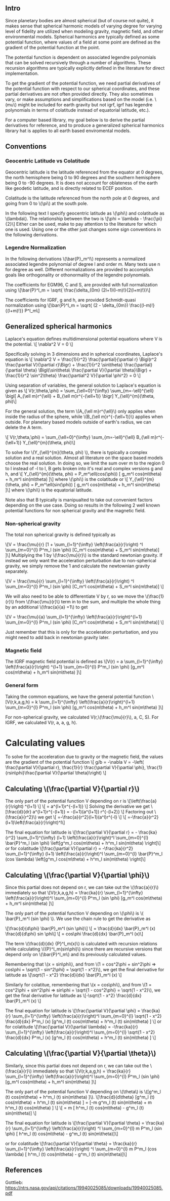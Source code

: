 ## Intro
Since planetary bodies are almost spherical (but of course not quite), it makes sense that spherical harmonic models of varying degree for varying level of fidelity are utilized when modeling gravity, magnetic field, and other environmental models. Spherical harmonics are typically defined as some potential function, where values of a field at some point are defined as the gradient of the potential function at the point. 

The potential function is dependent on associated legendre polynomials that can be solved recursively through a number of algorithms. These recursion algorithms are typically explicitly defined in the literature for direct implementation. 

To get the gradient of the potential function, we need partial derivatives of the potential function with respect to our spherical coordinates, and these partial derivatives are not often provided directly. They also sometimes vary, or make assumptions and simplifications based on the model (i.e. \\(mu\\) might be included for earth gravity but not igrf, igrf has legendre polynomials in terms of colatitude instead of equatorial latitude, etc.). 

For a computer based library, my goal below is to derive the partial derivatives for reference, and to produce a generalized spherical harmonics library hat is applies to all earth based enviromental models.

## Conventions
### Geocentric Latitude vs Colatitude
Geocentric latitude is the latitude referenced from the equator at 0 degrees, the north hemisphere being 0 to 90 degrees and the southern hemisphere being 0 to -90 degrees. It is does not account for oblateness of the earth like geodetic latitude, and is directly related to ECEF position.

Colatitude is the latitude referenced from the north pole at 0 degrees, and going from 0 to \\(\pi\\) at the south pole.

In the following text I specify geocentric latitude as \\(\phi\\) and colatitude as \\(lambda\\). The relationship between the two is
\\[\phi = \lambda - \frac{\pi}{2}\\] Either can be used, make to pay attention to the literature for which one is used. Using one or the other just changes some sign conventions in the following derivations.

### Legendre Normalization
In the following derivations \\(\bar{P}_m^l\\) represents a normalized associated legendre polynomial of degree l and order m. Many texts use n for degree as well. Different normalizations are provided to accomplish goals like orthogonality or othonormality of the legendre polynomials. 

The coefficients for EGM96, C and S, are provided with full normalization using 
\\[\bar{P}^l_m = \sqrt{ \frac{\delta_{0m} (2l+1)(l-m)!}{2(l+m)!}}\\]
 
The coefficients for IGRF, g and h, are provided Schmidt-quasi normalization using
\\[\bar{P}^l_m = \sqrt{ (2 - \delta_{0m}) \frac{(l-m)!}{(l+m)!}} P^l_m\\] 

## Generalized spherical harmonics
Laplace's equation defines multidimensional potential equations where V is the potential.
\\[
\nabla^2 V = 0
\\]

Specifically solving in 3 dimensions and in spherical coordinates, Laplace's equation is 
\\[
\nabla^2 V = 
\frac{1}{r^2} \frac{\partial}{\partial r} \Bigl(r^2 \frac{\partial V}{\partial r}\Bigr) +
\frac{1}{r^2 \sin\theta} \frac{\partial}{\partial \theta} \Bigl(\sin\theta\ \frac{\partial V}{\partial \theta}\Bigr) +
\frac{1}{r^2 \sin^2\theta} \frac{\partial^2 V}{\partial \phi^2} = 0
\\]

Using separation of variables, the general solution to Laplace's equation is given as
\\[ V(r,\theta,\phi) = \sum_{\ell=0}^{\infty} \sum_{m=-\ell}^{\ell} \bigl[ A_{\ell m}r^{\ell} + B_{\ell m}r^{-(\ell+1)} \bigr] Y_{\ell}^{m}(\theta, phi)\\]

For the general solution, the term \\(A_{\ell m}r^{\ell}\\) only applies when inside the radius of the sphere, while \\(B_{\ell m}r^{-(\ell+1)}\\) applies when outside. For planetary based models outside of earth's radius, we can delete the A term. 

\\[ V(r,\theta,\phi) = \sum_{\ell=0}^{\infty} \sum_{m=-\ell}^{\ell} B_{\ell m}r^{-(\ell+1)} Y_{\ell}^{m}(\theta, phi)\\]

To solve for \\(Y_{\ell}^{m}(\theta, phi) \\), there is typically a complex solution and a real solution. Almost all literature on the space based models choose the real solution. In doing so, we limit the sum over m to the region 0 to l instead of -l to l, B gets broken into it's real and complex versions g and h, and 
\\[ Y_{\ell}^{m}(\theta, phi) = P_m^\ell(cos(\phi)) [ g_m^l cos(m\theta) + h_m^l sin(m\theta) ]\\] where \\(\phi\\) is the colatitude or 
\\[ Y_{\ell}^{m}(\theta, phi) = P_m^\ell(sin(\phi)) [ g_m^l cos(m\theta) + h_m^l sin(m\theta) ]\\] where \\(\phi\\) is the equatorial latitude.

Note also that B typically is manipualted to take out convenient factors depending on the use case. Doing so results in the following 2 well known potential functions for non spherical gravity and the magnetic field. 

### Non-spherical gravity
The total non spherical gravity is defined typically as

\\[V = \frac{\mu}{r} [1 + \sum_{l=1}^{\infty} \left(\frac{a}{r}\right) ^l \sum_{m=0}^{l} P^m_l (sin \phi) [C_m^l cos(m\theta) + S_m^l sin(m\theta)] ]\\]
Multiplying the 1 by \\(\frac{\mu}{r}\\) is the standard newtonian gravity. If instead we only want the acceleration perturbation due to non-spherical gravity, we simply remove the 1 and calculate the newtownian gravity separately.

\\[V = \frac{\mu}{r} \sum_{l=1}^{\infty} \left(\frac{a}{r}\right) ^l \sum_{m=0}^{l} P^m_l (sin \phi) [C_m^l cos(m\theta) + S_m^l sin(m\theta)] \\]

We will also need to be able to differentiate V by r, so we move the \\(\frac{1}{r}\\) from \\(\frac{\mu}{r}\\) term in to the sum, and multiple the whole thing by an additional \\(\frac{a}{a} =1\\) to get

\\[V = \frac{\mu}{a} \sum_{l=1}^{\infty} \left(\frac{a}{r}\right)^{l+1}  \sum_{m=0}^{l} P^m_l (sin \phi) [C_m^l cos(m\theta) + S_m^l sin(m\theta)] \\]

Just remember that this is only for the acceleration perturbation, and you might need to add back in newtonian gravity later.

### Magnetic field
The IGRF magnetic field potential is defined as 
\\[V(r) = a \sum_{l=1}^{\infty} \left(\frac{a}{r}\right) ^{l+1} \sum_{m=0}^{l} P^m_l (sin \phi) [g_m^l cos(m\theta) + h_m^l sin(m\theta) ]\\]

### General form
Taking the common equations, we have the general potential function
\\[V(r,k,a,g,h) = k \sum_{l=1}^{\infty} \left(\frac{a}{r}\right)^{l+1} \sum_{m=0}^{l} P^m_l (sin \phi) [g_m^l cos(m\theta) + h_m^l sin(m\theta) ]\\]

For non-spherical gravity, we calculated V(r,\\(\frac{\mu}{r}\\), a, C, S).
For IGRF, we calculated V(r, a, a, g, h).

# Calculating values
To solve for the acceleration due to gravity or the magnetic field, the values are the gradient of the potential function
\\[ g/b = -\nabla V = -\left( \frac{\partial V}{\partial r}, \frac{1}{r} \frac{\partial V}{\partial \phi}, \frac{1}{rsin\phi}\frac{\partial V}{\partial \theta}\right) \\]

## Calculating \\(\frac{\partial V}{\partial r}\\)
The only part of the potential function V depending on r is 
\\[\left(\frac{a}{r}\right) ^{l+1} \\] \\[ = a^{l+1}r^{-(l+1)} \\]
Solving the derivative we get
\\[\frac{d}{dr} a^{l+1}r^{-(l+1)} = -(l+1)(a^{l+1}) r^{-(l+2)} \\]
Factoring out \\(\frac{a}{r^2}\\) we get
\\[ =-\frac{a}{r^2}(l+1)(a^l)r^{-l} \\]
\\[ =-\frac{a}{r^2}(l+1)\left(\frac{a}{r}\right)^l\\]

The final equation for latitude is 
\\[\frac{\partial V}{\partial r} = - \frac{ka}{r^2} \sum_{l=1}^{\infty} (l+1) \left(\frac{a}{r}\right)^l \sum_{m=0}^{l} \bar{P}^m_l (sin \phi) \left[g^m_l cos(m\theta) + h^m_l sin(m\theta) \right]\\]
or for colatitude
\\[\frac{\partial V}{\partial r} = -\frac{ka}{r^2} \sum_{l=1}^{\infty} (l+1) \left(\frac{a}{r}\right)^l \sum_{m=0}^{l} \bar{P}^m_l (cos \lambda) \left[g^m_l cos(m\theta) + h^m_l sin(m\theta) \right]\\]
## Calculating \\(\frac{\partial V}{\partial \phi}\\)

Since this partial does not depend on r, we can take out the \\(\frac{a}{r}\\) immediately so that 
\\[V(r,k,a,g,h) = \frac{ka}{r} \sum_{l=1}^{\infty} \left(\frac{a}{r}\right)^l \sum_{m=0}^{l} P^m_l (sin \phi) [g_m^l cos(m\theta) + h_m^l sin(m\theta) ]\\]


The only part of the potential function V depending on \\(\phi\\) is \\(  \bar{P}_m^l (sin \phi) \\). We use the chain rule to get the derivative as

\\[\frac{d}{d\phi} \bar{P}_m^l (sin \phi)\\]
\\[ = \frac{d}{dx} \bar{P}_m^l (x) \frac{d}{d\phi} sin \phi\\]
\\[ = cos\phi \frac{d}{dx} \bar{P}_m^l (x)\\]

The term \\(\frac{d}{dx} {P}^l_m(x)\\) is calculated with recursion relations while calculating \\({P}^l_m(sin\phi)\\) since there are recursive versions that depend only on \\(\bar{P}^l_m\\) and its previously calculated values.

Remembering that \\(x = sin\phi\\), and from \\(1 = cos^2\phi + sin^2\phi => cos\phi = \sqrt{1 - sin^2\phi} = \sqrt{1 - x^2}\\), we get the final derivative for latitude as 
\\[\sqrt{1 - x^2} \frac{d}{dx} \bar{P}_m^l (x) \\] 

Similarly for colatitue, remembering that \\(x = cos\phi\\), and from \\(1 = cos^2\phi + sin^2\phi => sin\phi = \sqrt{1 - cos^2\phi} = \sqrt{1 - x^2}\\), we get the final derivative for latitude as 
\\[-\sqrt{1 - x^2} \frac{d}{dx} \bar{P}_m^l (x) \\] 

The final equation for latitude is 
\\[\frac{\partial V}{\partial \phi} = \frac{ka}{r} \sum_{l=1}^{\infty} \left(\frac{a}{r}\right)^l \sum_{m=0}^{l} \sqrt{1 - x^2} \frac{d}{dx} P^m_l (x) [g^m_l (t) cos(m\theta) + h^m_l (t) sin(m\theta) ] \\]
or for colatitude
\\[\frac{\partial V}{\partial \lambda} = -\frac{ka}{r} \sum_{l=1}^{\infty} \left(\frac{a}{r}\right)^l \sum_{m=0}^{l} \sqrt{1 - x^2} \frac{d}{dx} P^m_l (x) [g^m_l (t) cos(m\theta) + h^m_l (t) sin(m\theta) ] \\]

## Calculating \\(\frac{\partial V}{\partial \theta}\\)

Similarly, since this partial does not depend on r, we can take out the \\(\frac{a}{r}\\) immediately so that 
\\[V(r,k,a,g,h) = \frac{ka}{r} \sum_{l=1}^{\infty} \left(\frac{a}{r}\right)^l \sum_{m=0}^{l} P^m_l (sin \phi) [g_m^l cos(m\theta) + h_m^l sin(m\theta) ]\\]

The only part of the potential function V depending on \\(\theta\\) is \\([g^m_l (t) cos(m\theta) + h^m_l (t) sin(m\theta) ]\\).
\\[\frac{d}{d\theta} [g^m_l (t) cos(m\theta) + h^m_l (t) sin(m\theta) ] = [-m g^m_l (t) sin(m\theta) + m h^m_l (t) cos(m\theta) ] \\]
\\[ = m [ h^m_l (t) cos(m\theta) - g^m_l (t) sin(m\theta)] \\]

The final equation for latitude is
\\[\frac{\partial V}{\partial \theta} = \frac{ka}{r} \sum_{l=1}^{\infty} \left(\frac{a}{r}\right) ^l \sum_{m=0}^{l} m P^m_l (sin \phi) [ h^m_l (t) cos(m\theta) - g^m_l (t) sin(m\theta)]\\]

or for colatitude
\\[\frac{\partial V}{\partial \theta} = \frac{ka}{r} \sum_{l=1}^{\infty} \left(\frac{a}{r}\right) ^l \sum_{m=0}^{l} m P^m_l (cos \lambda) [ h^m_l (t) cos(m\theta) - g^m_l (t) sin(m\theta)]\\]

## References
Gottlieb: https://ntrs.nasa.gov/api/citations/19940025085/downloads/19940025085.pdf
